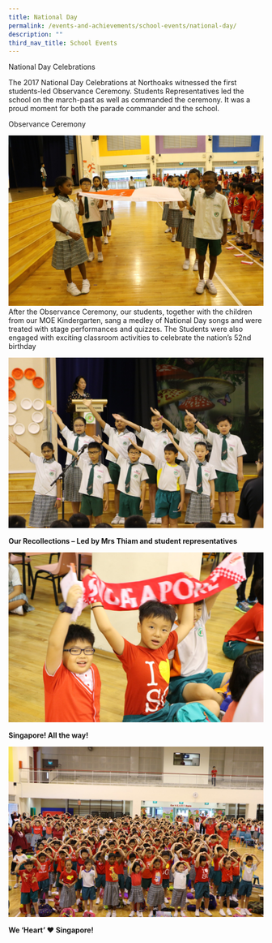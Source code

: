```yaml
---
title: National Day
permalink: /events-and-achievements/school-events/national-day/
description: ""
third_nav_title: School Events
---
```

National Day Celebrations 

The 2017 National Day Celebrations at Northoaks witnessed the first students-led Observance Ceremony. Students Representatives led the school on the march-past as well as commanded the ceremony. It was a proud moment for both the parade commander and the school. 

Observance Ceremony

![](/images/nd1.jpg)<br>
After the Observance Ceremony, our students, together with the children from our MOE Kindergarten, sang a medley of National Day songs and were treated with stage performances and quizzes. The Students were also engaged with exciting classroom activities to celebrate the nation’s 52nd birthday

![](/images/nd2.jpg)
<p style=“text-align:center;“> <strong>Our Recollections – Led by Mrs Thiam and student representatives</strong></p>


![](/images/nd3.jpg)
<p style=“text-align:center;“> <strong>Singapore! All the way!</strong></p>

![](/images/nd4.jpg)
<p style=“text-align:center;“> <strong>We ‘Heart’ ♥ Singapore!</strong></p>
